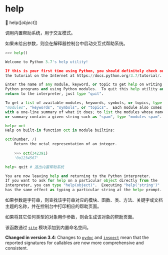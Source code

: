 # help

🔨 help([*object*])

调用内置帮助系统，用于交互模式。

如果未给出参数，则会在解释器控制台中启动交互式帮助系统。

```python
>>> help()

Welcome to Python 3.7's help utility!

If this is your first time using Python, you should definitely check out
the tutorial on the Internet at https://docs.python.org/3.7/tutorial/.

Enter the name of any module, keyword, or topic to get help on writing
Python programs and using Python modules.  To quit this help utility and
return to the interpreter, just type "quit".

To get a list of available modules, keywords, symbols, or topics, type
"modules", "keywords", "symbols", or "topics".  Each module also comes
with a one-line summary of what it does; to list the modules whose name
or summary contain a given string such as "spam", type "modules spam".

help> oct
Help on built-in function oct in module builtins:

oct(number, /)
    Return the octal representation of an integer.
    
    >>> oct(342391)
    '0o1234567'

help> quit # 退出内置帮助系统

You are now leaving help and returning to the Python interpreter.
If you want to ask for help on a particular object directly from the
interpreter, you can type "help(object)".  Executing "help('string')"
has the same effect as typing a particular string at the help> prompt.
```

如果参数是字符串，则查找该字符串对应的模块、函数、类、方法、关键字或文档主题的名称，并在控制台中打印相应的帮助页面。

如果将其它任何类型的对象用作参数，则会生成该对象的帮助页面。

该函数通过 [`site`](https://docs.python.org/3.7/library/site.html#module-site) 模块添加到内置命名空间。

**Changed in version 3.4**: Changes to [`pydoc`](https://docs.python.org/3.7/library/pydoc.html#module-pydoc) and [`inspect`](https://docs.python.org/3.7/library/inspect.html#module-inspect) mean that the reported signatures for callables are now more comprehensive and consistent.
